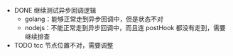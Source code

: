 - DONE 继续测试异步回调逻辑
	- golang：能够正常走到异步回调中，但是状态不对
	- nodejs：不能正常走到异步回调中，而且连 postHook 都没有走到，需要继续排查
- TODO tcc 节点位置不对，需要调整